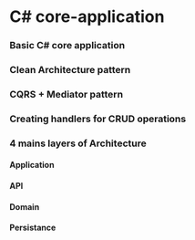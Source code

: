 # C# core-application 

### Basic C# core application 
### Clean Architecture pattern
### CQRS + Mediator pattern
### Creating handlers for CRUD operations

### 4 mains layers of Architecture 

#### Application
#### API
#### Domain
#### Persistance
